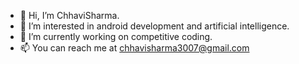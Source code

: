 - 👋 Hi, I’m ChhaviSharma.
- 👀 I’m interested in android development and artificial intelligence.
- 🌱 I’m currently working on competitive coding.
- 📫 You can reach me at chhavisharma3007@gmail.com
